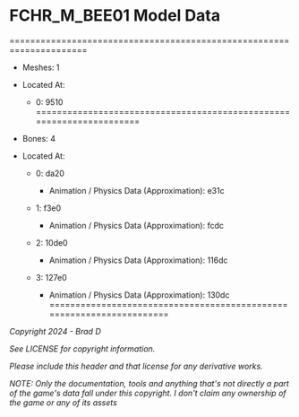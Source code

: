 # FCHR_M_BEE01 Model Data
=====================================================================

* Meshes: 1

* Located At:

  * 0: 9510
=====================================================================

* Bones: 4

* Located At:

  * 0: da20

    * Animation / Physics Data (Approximation): e31c

  * 1: f3e0

    * Animation / Physics Data (Approximation): fcdc

  * 2: 10de0

    * Animation / Physics Data (Approximation): 116dc

  * 3: 127e0

    * Animation / Physics Data (Approximation): 130dc
=====================================================================

*Copyright 2024 - Brad D*

*See LICENSE for copyright information.*

*Please include this header and that license for any derivative works.*

*NOTE: Only the documentation, tools and anything that's not directly a part of the game's data fall under this copyright. I don't claim any ownership of the game or any of its assets*
